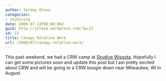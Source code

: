 ```yaml
---
author: Jeremy Olexa
categories:
- skydiving
date: 2008-07-14T00:00:00Z
guid: http://jolexa.wordpress.com/?p=13
id: 13
title: Canopy Relative Work
url: /2008/07/canopy-relative-work/
---
```


This past weekend, we had a CRW camp at [Skydive Wissota][1]. Hopefully I can get some pictures soon and update this post but I am pretty excited about CRW and will be going to a CRW boogie down near Milwaukee, WI in August.

 [1]: http://skydivewissota.org/